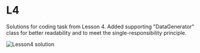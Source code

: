 # L4
Solutions for coding task from Lesson 4. Added supporting "DataGenerator" class for better readability and to meet the single-responsibility principle.

![Lesson4 solution](https://i.ibb.co/MBgrwvX/2022-03-14-12-36-10-L4-HW-Run-java.png)
